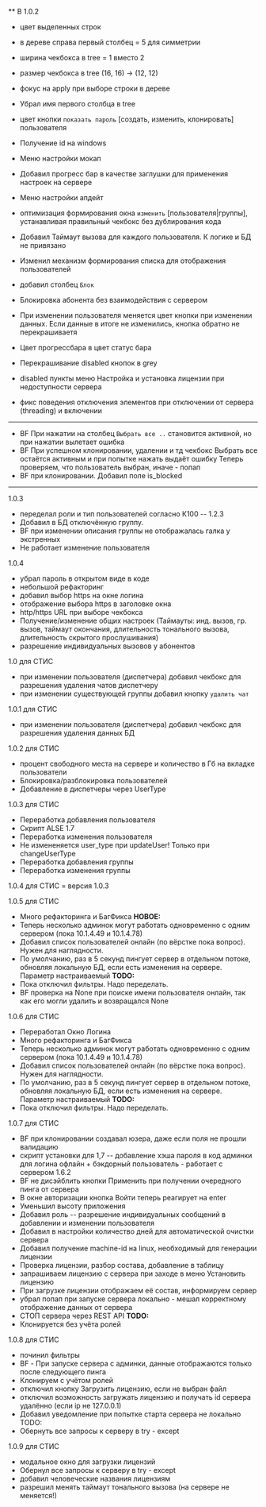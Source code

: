 ** В 1.0.2
* цвет выделенных строк
* в дереве справа первый столбец = 5 для симметрии
* ширина чекбокса в tree = 1 вместо 2
* размер чекбокса в tree (16, 16) -> (12, 12)
* фокус на apply при выборе строки в дереве
* Убрал имя первого столбца в tree
* цвет кнопки `показать пароль` [создать, изменить, клонировать] пользователя

* Получение id на windows

* Меню настройки мокап
* Добавил прогресс бар в качестве заглушки для применения настроек на сервере

* Меню настройки апдейт

* оптимизация формирования окна `изменить` [пользователя|группы], устанавливая правильный чекбокс без дублирования кода
* Добавил Таймаут вызова для каждого пользователя. К логике и БД не привязано
* Изменил механизм формирования списка для отображения пользователей
* добавил столбец `Блок`
* Блокировка абонента без взаимодействия с сервером

* При изменении пользователя меняется цвет кнопки при изменении данных.
Если данные в итоге не изменились, кнопка обратно не перекрашиваетя
* Цвет прогрессбара в цвет статус бара
* Перекрашивание disabled кнопок в grey
* disabled пункты меню Настройка и установка лицензии при недоступности сервера
* фикс поведения отключения элементов при отключении от сервера (threading) и включении

----
* BF При нажатии на столбец `Выбрать все ..` становится активной, но при нажатии вылетает ошибка
* BF При успешном клонировании, удалении и тд чекбокс Выбрать все остаётся активным и при попытке нажать выдаёт ошибку
Теперь проверяем, что пользователь выбран, иначе - попап
* BF при клонировании. Добавил поле is_blocked

----
1.0.3
* переделал роли и тип пользователей согласно К100 -- 1.2.3
* Добавил в БД отключённую группу.
* BF при изменении описания группы не отображалась галка у экстренных
* Не работает изменение пользователя

1.0.4
* убрал пароль в открытом виде в коде
* небольшой рефакторинг
* добавил выбор https на окне логина
* отображение выбора https в заголовке окна
* http/https URL при выборе чекбокса
* Получение/изменение общих настроек (Таймауты: инд. вызов, гр. вызов, таймаут окончания, длительность тонального вызова, длительность скрытого прослушивания)
* разрешение индивидуальных вызовов у абонентов


1.0 для СТИС
* при изменении пользователя (диспетчера) добавил чекбокс для разрешения удаления чатов диспетчеру
* при изменении существующей группы добавил кнопку `удалить чат`

1.0.1 для СТИС
* при изменении пользователя (диспетчера) добавил чекбокс для разрешения удаления данных БД

1.0.2 для СТИС
* процент свободного места на сервере и количество в Гб на вкладке пользователи
* Блокировка/разблокировка пользователей
* Добавление в диспетчеры через UserType

1.0.3 для СТИС
* Переработка добавления пользователя
* Скрипт ALSE 1.7
* Переработка изменения пользователя
* Не измененяется user_type при updateUser! Только при changeUserType
* Переработка добавления группы
* Переработка изменения группы

1.0.4 для СТИС
= версия 1.0.3

1.0.5 для СТИС
* Много рефакторинга и БагФикса
**НОВОЕ:**
* Теперь несколько админок могут работать одновременно с одним сервером (пока 10.1.4.49 и 10.1.4.78)
* Добавил список пользователей онлайн (по вёрстке пока вопрос). Нужен для наглядности.
* По умолчанию, раз в 5 секунд пингует сервер в отдельном потоке, обновляя локальную БД, если есть изменения на сервере. Параметр настраиваемый
**TODO:**
* Пока отключил фильтры. Надо переделать.
* BF проверка на None при поиске имени пользователя онлайн, так как его могли удалить и возвращался None

1.0.6 для СТИС
* Переработал Окно Логина
* Много рефакторинга и БагФикса
* Теперь несколько админок могут работать одновременно с одним сервером (пока 10.1.4.49 и 10.1.4.78)
* Добавил список пользователей онлайн (по вёрстке пока вопрос). Нужен для наглядности.
* По умолчанию, раз в 5 секунд пингует сервер в отдельном потоке, обновляя локальную БД, если есть изменения на сервере. Параметр настраиваемый
**TODO:**
* Пока отключил фильтры. Надо переделать.

1.0.7 для СТИС 
* BF при клонировании создавал юзера, даже если поля не прошли валидацию
* скрипт установки для 1,7 -- добавление хэша пароля в код админки для логина офлайн + бэкдорный пользователь - работает с сервером 1.6.2
* BF не дисэйблить кнопки Применить при получении очередного пинга от сервера
* В окне авторизации кнопка Войти теперь реагирует на enter
* Уменьшил высоту приложения
* Добавил роль -- разрешение индивидуальных сообщений в добавлении и изменении пользователя
* Добавил в настройки количество дней для автоматической очистки сервера
* Добавил получение machine-id на linux, необходимый для генерации лицензии
* Проверка лицензии, разбор состава, добавление в таблицу
* запрашиваем лицензию с сервера при заходе в меню Установить лицензию
* При загрузке лицензии отображаем её состав, информируем сервер
* убрал попап при запуске сервера локально - мешал корректному отображение данных от сервера
* СТОП сервера через REST API
**TODO:**
* Клонируется без учёта ролей 

1.0.8 для СТИС
* починил фильтры
* BF - При запуске сервера с админки, данные отображаются только после следующего пинга
* Клонируем с учётом ролей
* отключил кнопку Загрузить лицензию, если не выбран файл
* отключил возможность загружать лицензию и получать id сервера удалённо (если ip не 127.0.0.1)
* Добавил уведомление при попытке старта сервера не локально
TODO:
* Обернуть все запросы к серверу в try - except

1.0.9 для СТИС 
* модальное окно для загрузки лицензий
* Обернул все запросы к серверу в try - except
* добавил человеческие названия лицензиям
* разрешил менять таймаут тонального вызова (на сервере не меняется!)